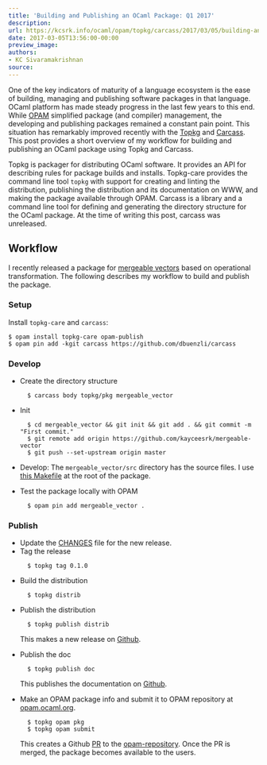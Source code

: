 ```yaml
---
title: 'Building and Publishing an OCaml Package: Q1 2017'
description:
url: https://kcsrk.info/ocaml/opam/topkg/carcass/2017/03/05/building-and-publishing-an-OCaml-package/
date: 2017-03-05T13:56:00-00:00
preview_image:
authors:
- KC Sivaramakrishnan
source:
---
```


<p>One of the key indicators of maturity of a language ecosystem is the ease of
building, managing and publishing software packages in that language. OCaml
platform has made steady progress in the last few years to this end. While
<a href="https://opam.ocaml.org/">OPAM</a> simplified package (and compiler) management,
the developing and publishing packages remained a constant pain point. This
situation has remarkably improved recently with the
<a href="http://erratique.ch/software/topkg">Topkg</a> and
<a href="https://github.com/dbuenzli/carcass">Carcass</a>. This post provides a short
overview of my workflow for building and publishing an OCaml package using Topkg
and Carcass.</p>



<p>Topkg is packager for distributing OCaml software. It provides an API for
describing rules for package builds and installs. Topkg-care provides the
command line tool <code class="language-plaintext highlighter-rouge">topkg</code> with support for creating and linting the
distribution, publishing the distribution and its documentation on WWW, and
making the package available through OPAM. Carcass is a library and a command
line tool for defining and generating the directory structure for the OCaml
package. At the time of writing this post, carcass was unreleased.</p>

<h2>Workflow</h2>

<p>I recently released a package for <a href="https://github.com/kayceesrk/mergeable-vector">mergeable
vectors</a> based on operational
transformation. The following describes my workflow to build and publish the
package.</p>

<h3>Setup</h3>

<p>Install <code class="language-plaintext highlighter-rouge">topkg-care</code> and <code class="language-plaintext highlighter-rouge">carcass</code>:</p>

<div class="language-plaintext highlighter-rouge"><div class="highlight"><pre class="highlight"><code>$ opam install topkg-care opam-publish
$ opam pin add -kgit carcass https://github.com/dbuenzli/carcass
</code></pre></div></div>

<h3>Develop</h3>

<ul>
  <li>Create the directory structure
    <div class="language-plaintext highlighter-rouge"><div class="highlight"><pre class="highlight"><code>  $ carcass body topkg/pkg mergeable_vector
</code></pre></div>    </div>
  </li>
  <li>Init
    <div class="language-plaintext highlighter-rouge"><div class="highlight"><pre class="highlight"><code>  $ cd mergeable_vector &amp;&amp; git init &amp;&amp; git add . &amp;&amp; git commit -m "First commit."
  $ git remote add origin https://github.com/kayceesrk/mergeable-vector
  $ git push --set-upstream origin master
</code></pre></div>    </div>
  </li>
  <li>
    <p>Develop: The <code class="language-plaintext highlighter-rouge">mergeable_vector/src</code> directory has the source files. I use
<a href="https://github.com/kayceesrk/mergeable-vector/blob/master/Makefile">this Makefile</a>
at the root of the package.</p>
  </li>
  <li>Test the package locally with OPAM
    <div class="language-plaintext highlighter-rouge"><div class="highlight"><pre class="highlight"><code>  $ opam pin add mergeable_vector .
</code></pre></div>    </div>
  </li>
</ul>

<h3>Publish</h3>

<ul>
  <li>Update the
<a href="https://github.com/kayceesrk/mergeable-vector/blob/master/CHANGES.md">CHANGES</a> file for the new release.</li>
  <li>Tag the release
    <div class="language-plaintext highlighter-rouge"><div class="highlight"><pre class="highlight"><code>  $ topkg tag 0.1.0
</code></pre></div>    </div>
  </li>
  <li>Build the distribution
    <div class="language-plaintext highlighter-rouge"><div class="highlight"><pre class="highlight"><code>  $ topkg distrib
</code></pre></div>    </div>
  </li>
  <li>Publish the distribution
    <div class="language-plaintext highlighter-rouge"><div class="highlight"><pre class="highlight"><code>  $ topkg publish distrib
</code></pre></div>    </div>
    <p>This makes a new release on <a href="https://github.com/kayceesrk/mergeable-vector/releases">Github</a>.</p>
  </li>
  <li>Publish the doc
    <div class="language-plaintext highlighter-rouge"><div class="highlight"><pre class="highlight"><code>  $ topkg publish doc
</code></pre></div>    </div>
    <p>This publishes the documentation on <a href="http://kayceesrk.github.io/mergeable-vector/doc/">Github</a>.</p>
  </li>
  <li>Make an OPAM package info and submit it to OPAM repository at <a href="https://opam.ocaml.org/">opam.ocaml.org</a>.
    <div class="language-plaintext highlighter-rouge"><div class="highlight"><pre class="highlight"><code>  $ topkg opam pkg
  $ topkg opam submit
</code></pre></div>    </div>
    <p>This creates a Github <a href="https://github.com/ocaml/opam-repository/pull/8623">PR</a>
to the <a href="https://github.com/ocaml/opam-repository">opam-repository</a>. Once the
PR is merged, the package becomes available to the users.</p>
  </li>
</ul>

